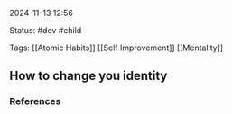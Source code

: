 
2024-11-13 12:56

Status: #dev #child 

Tags: [[Atomic Habits]] [[Self Improvement]] [[Mentality]] 

## How to change you identity






### References
